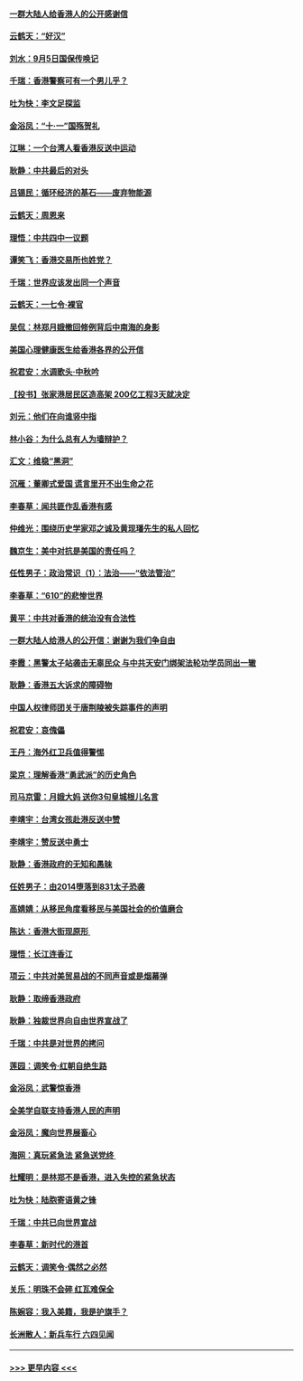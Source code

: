 #### [一群大陆人给香港人的公开感谢信](../pages/nsc993/n11514797.md?t=09120355) 
#### [云鹤天：“好汉”](../pages/nsc993/n11513536.md?t=09120355) 
#### [刘水：9月5日国保传唤记](../pages/nsc993/n11513460.md?t=09120355) 
#### [千瑞：香港警察可有一个男儿乎？](../pages/nsc993/n11513109.md?t=09120355) 
#### [吐为快：李文足探监](../pages/nsc993/n11509622.md?t=09120355) 
#### [金浴凤：“十‧一”国殇贺礼](../pages/nsc993/n11509593.md?t=09120355) 
#### [江琳：一个台湾人看香港反送中运动](../pages/nsc993/n11509211.md?t=09120355) 
#### [耿静：中共最后的对头](../pages/nsc993/n11508308.md?t=09120355) 
#### [吕锡民：循环经济的基石——废弃物能源](../pages/nsc993/n11508212.md?t=09120355) 
#### [云鹤天：周恩来](../pages/nsc993/n11508055.md?t=09120355) 
#### [理悟：中共四中一议题](../pages/nsc993/n11507782.md?t=09120355) 
#### [谭笑飞：香港交易所也姓党？](../pages/nsc993/n11507753.md?t=09120355) 
#### [千瑞：世界应该发出同一个声音](../pages/nsc993/n11507290.md?t=09120355) 
#### [云鹤天：一七令‧裸官](../pages/nsc993/n11507177.md?t=09120355) 
#### [吴侃：林郑月娥撤回修例背后中南海的身影](../pages/nsc993/n11506876.md?t=09120355) 
#### [美国心理健康医生给香港各界的公开信](../pages/nsc993/n11506809.md?t=09120355) 
#### [祝君安：水调歌头‧中秋吟](../pages/nsc993/n11506758.md?t=09120355) 
#### [【投书】张家港居民区造高架 200亿工程3天就决定](../pages/nsc993/n11506682.md?t=09120355) 
#### [刘元：他们在向谁竖中指](../pages/nsc993/n11505384.md?t=09120355) 
#### [林小谷：为什么总有人为墙辩护？](../pages/nsc993/n11505226.md?t=09120355) 
#### [汇文：维稳“黑洞”](../pages/nsc993/n11504347.md?t=09120355) 
#### [沉雁：董卿式爱国 谎言里开不出生命之花](../pages/nsc993/n11503215.md?t=09120355) 
#### [李春草：闻共匪作乱香港有感](../pages/nsc993/n11503072.md?t=09120355) 
#### [仲维光：围绕历史学家邓之诚及黄现璠先生的私人回忆](../pages/nsc993/n11501330.md?t=09120355) 
#### [魏京生：美中对抗是美国的责任吗？](../pages/nsc993/n11500723.md?t=09120355) 
#### [任性男子：政治常识（1）：法治——“依法管治”](../pages/nsc993/n11500791.md?t=09120355) 
#### [李春草：“610”的悲惨世界](../pages/nsc993/n11501141.md?t=09120355) 
#### [黄平：中共对香港的统治没有合法性](../pages/nsc993/n11499473.md?t=09120355) 
#### [一群大陆人给港人的公开信：谢谢为我们争自由](../pages/nsc993/n11500402.md?t=09120355) 
#### [李霞：黑警太子站袭击无辜民众 与中共天安门绑架法轮功学员同出一辙](../pages/nsc993/n11499805.md?t=09120355) 
#### [耿静：香港五大诉求的障碍物](../pages/nsc993/n11497578.md?t=09120355) 
#### [中国人权律师团关于唐荆陵被失踪事件的声明](../pages/nsc993/n11500014.md?t=09120355) 
#### [祝君安：哀傀儡](../pages/nsc993/n11499776.md?t=09120355) 
#### [王丹：海外红卫兵值得警惕](../pages/nsc993/n11498138.md?t=09120355) 
#### [梁京：理解香港“勇武派”的历史角色](../pages/nsc993/n11498006.md?t=09120355) 
#### [司马京雷：月娥大妈  送你3句皇城根儿名言](../pages/nsc993/n11497885.md?t=09120355) 
#### [李靖宇：台湾女孩赴港反送中赞](../pages/nsc993/n11497721.md?t=09120355) 
#### [李靖宇：赞反送中勇士](../pages/nsc993/n11497452.md?t=09120355) 
#### [耿静：香港政府的无知和愚昧](../pages/nsc993/n11494238.md?t=09120355) 
#### [任姓男子：由2014堕落到831太子恐袭](../pages/nsc993/n11496683.md?t=09120355) 
#### [高婧婧：从移民角度看移民与美国社会的价值磨合](../pages/nsc993/n11495757.md?t=09120355) 
#### [陈达：香港大街现原形 ](../pages/nsc993/n11495441.md?t=09120355) 
#### [理悟：长江连香江](../pages/nsc993/n11495377.md?t=09120355) 
#### [项云：中共对美贸易战的不同声音或是烟幕弹](../pages/nsc993/n11494929.md?t=09120355) 
#### [耿静：取缔香港政府](../pages/nsc993/n11494218.md?t=09120355) 
#### [耿静：独裁世界向自由世界宣战了](../pages/nsc993/n11494190.md?t=09120355) 
#### [千瑞：中共是对世界的拷问](../pages/nsc993/n11493021.md?t=09120355) 
#### [莲园：调笑令‧红朝自绝生路](../pages/nsc993/n11493011.md?t=09120355) 
#### [金浴凤：武警惊香港](../pages/nsc993/n11492994.md?t=09120355) 
#### [全美学自联支持香港人民的声明](../pages/nsc993/n11492630.md?t=09120355) 
#### [金浴凤：魔向世界展畜心](../pages/nsc993/n11492599.md?t=09120355) 
#### [海网：真玩紧急法 紧急送党终 ](../pages/nsc993/n11492535.md?t=09120355) 
#### [杜耀明：是林郑不是香港，进入失控的紧急状态](../pages/nsc993/n11491420.md?t=09120355) 
#### [吐为快：陆胞寄语黄之锋](../pages/nsc993/n11491117.md?t=09120355) 
#### [千瑞：中共已向世界宣战](../pages/nsc993/n11490123.md?t=09120355) 
#### [李春草：新时代的港首](../pages/nsc993/n11489864.md?t=09120355) 
#### [云鹤天：调笑令·偶然之必然](../pages/nsc993/n11489701.md?t=09120355) 
#### [关乐：明珠不会碎 红瓦难保全](../pages/nsc993/n11489647.md?t=09120355) 
#### [陈婉容：我入美籍，我是护旗手？](../pages/nsc993/n11487908.md?t=09120355) 
#### [长洲散人：新兵车行 六四见闻](../pages/nsc993/n11487729.md?t=09120355) 

----
#### [ >>> 更早内容 <<< ](../indexes/nsc993-earlier.md)
